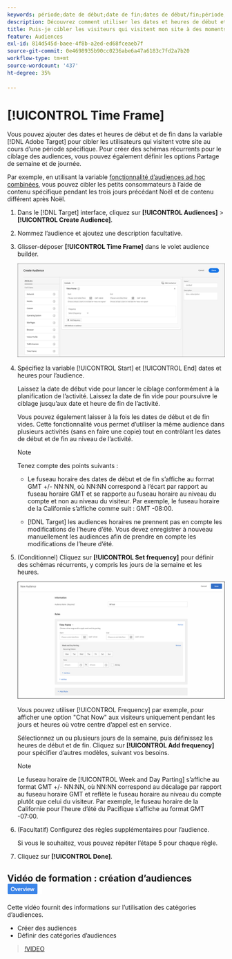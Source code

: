```yaml
---
keywords: période;date de début;date de fin;dates de début/fin;période;emploi du temps target;partage de la semaine;partage de la journée;partage
description: Découvrez comment utiliser les dates et heures de début et de fin pour cibler les utilisateurs qui visitent votre site pendant une période spécifique.
title: Puis-je cibler les visiteurs qui visitent mon site à des moments spécifiques ?
feature: Audiences
exl-id: 814d545d-baee-4f8b-a2ed-ed68fceaeb7f
source-git-commit: 0e4698935b90cc0236abe6a47a6183c7fd2a7b20
workflow-type: tm+mt
source-wordcount: '437'
ht-degree: 35%

---
```


# [!UICONTROL Time Frame]

Vous pouvez ajouter des dates et heures de début et de fin dans la variable [!DNL Adobe Target] pour cibler les utilisateurs qui visitent votre site au cours d’une période spécifique. Pour créer des schémas récurrents pour le ciblage des audiences, vous pouvez également définir les options Partage de semaine et de journée.

Par exemple, en utilisant la variable [fonctionnalité d’audiences ad hoc combinées](/help/main/c-target/combining-multiple-audiences.md#concept_A7386F1EA4394BD2AB72399C225981E5), vous pouvez cibler les petits consommateurs à l’aide de contenu spécifique pendant les trois jours précédant Noël et de contenu différent après Noël.

1. Dans le [!DNL Target] interface, cliquez sur **[!UICONTROL Audiences]** > **[!UICONTROL Create Audience]**.
1. Nommez l’audience et ajoutez une description facultative.
1. Glisser-déposer **[!UICONTROL Time Frame]** dans le volet audience builder.

   ![target_timeframe_dialog image](assets/target_timeframe_dialog.png)

1. Spécifiez la variable [!UICONTROL Start] et [!UICONTROL End] dates et heures pour l’audience.

   Laissez la date de début vide pour lancer le ciblage conformément à la planification de l’activité. Laissez la date de fin vide pour poursuivre le ciblage jusqu’aux date et heure de fin de l’activité.

   Vous pouvez également laisser à la fois les dates de début et de fin vides. Cette fonctionnalité vous permet d’utiliser la même audience dans plusieurs activités (sans en faire une copie) tout en contrôlant les dates de début et de fin au niveau de l’activité.

   >[!NOTE]
   >
   >Tenez compte des points suivants :
   >
   >* Le fuseau horaire des dates de début et de fin s’affiche au format GMT +/- NN:NN, où NN:NN correspond à l’écart par rapport au fuseau horaire GMT et se rapporte au fuseau horaire au niveau du compte et non au niveau du visiteur. Par exemple, le fuseau horaire de la Californie s’affiche comme suit : GMT -08:00.
   >
   >* [!DNL Target] les audiences horaires ne prennent pas en compte les modifications de l’heure d’été. Vous devez enregistrer à nouveau manuellement les audiences afin de prendre en compte les modifications de l’heure d’été.

1. (Conditionnel) Cliquez sur **[!UICONTROL Set frequency]** pour définir des schémas récurrents, y compris les jours de la semaine et les heures.

   ![Partage de semaine et de journée](assets/week_and_day_parting.png)

   Vous pouvez utiliser [!UICONTROL Frequency] par exemple, pour afficher une option &quot;Chat Now&quot; aux visiteurs uniquement pendant les jours et heures où votre centre d’appel est en service.

   Sélectionnez un ou plusieurs jours de la semaine, puis définissez les heures de début et de fin. Cliquez sur **[!UICONTROL Add frequency]** pour spécifier d’autres modèles, suivant vos besoins.

   >[!NOTE]
   >
   >Le fuseau horaire de [!UICONTROL Week and Day Parting] s’affiche au format GMT +/- NN:NN, où NN:NN correspond au décalage par rapport au fuseau horaire GMT et reflète le fuseau horaire au niveau du compte plutôt que celui du visiteur. Par exemple, le fuseau horaire de la Californie pour l’heure d’été du Pacifique s’affiche au format GMT -07:00.

1. (Facultatif) Configurez des règles supplémentaires pour l’audience.

   Si vous le souhaitez, vous pouvez répéter l’étape 5 pour chaque règle.

1. Cliquez sur **[!UICONTROL Done]**.

## Vidéo de formation : création d’audiences ![Badge d’aperçu](/help/main/assets/overview.png)

Cette vidéo fournit des informations sur l’utilisation des catégories d’audiences.

* Créer des audiences
* Définir des catégories d’audiences

>[!VIDEO](https://video.tv.adobe.com/v/17392)
